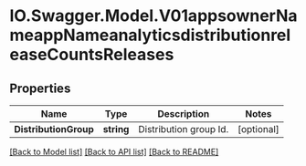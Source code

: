 # IO.Swagger.Model.V01appsownerNameappNameanalyticsdistributionreleaseCountsReleases
## Properties

Name | Type | Description | Notes
------------ | ------------- | ------------- | -------------
**DistributionGroup** | **string** | Distribution group Id.  | [optional] 

[[Back to Model list]](../README.md#documentation-for-models) [[Back to API list]](../README.md#documentation-for-api-endpoints) [[Back to README]](../README.md)

